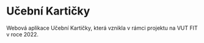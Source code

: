 # Učební Kartičky
Webová aplikace Učební Kartičky, která vznikla v rámci projektu na VUT FIT v roce 2022.
